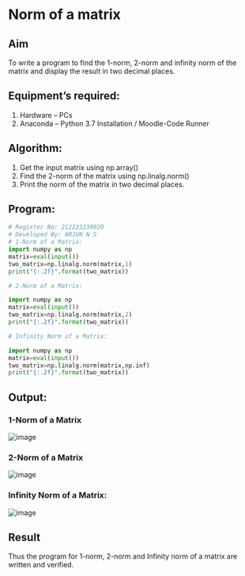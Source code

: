 # Norm of a matrix
## Aim
To write a program to find the 1-norm, 2-norm and infinity norm of the matrix and display the result in two decimal places.
## Equipment’s required:
1.	Hardware – PCs
2.	Anaconda – Python 3.7 Installation / Moodle-Code Runner
## Algorithm:
1. Get the input matrix using np.array()   
2. Find the 2-norm of the matrix using np.linalg.norm()
3. Print the norm of the matrix in two decimal places.
## Program:
```Python
# Register No: 212223230020
# Developed By: ARJUN N S
# 1-Norm of a Matrix:
import numpy as np
matrix=eval(input())
two_matrix=np.linalg.norm(matrix,1)
print("{:.2f}".format(two_matrix))

# 2-Norm of a Matrix:

import numpy as np
matrix=eval(input())
two_matrix=np.linalg.norm(matrix,2)
print("{:.2f}".format(two_matrix))

# Infinity Norm of a Matrix:

import numpy as np
matrix=eval(input())
two_matrix=np.linalg.norm(matrix,np.inf)
print("{:.2f}".format(two_matrix))
```
## Output:
### 1-Norm of a Matrix
![image](https://github.com/NSArjun/Norm-of-a-matrix/assets/148233801/4d670d27-aed6-4dea-8122-251c7e37e7ef)


### 2-Norm of a Matrix
![image](https://github.com/NSArjun/Norm-of-a-matrix/assets/148233801/0efde007-00c7-419a-b0de-4e09473df728)



### Infinity Norm of a Matrix:

![image](https://github.com/NSArjun/Norm-of-a-matrix/assets/148233801/b842df42-824e-40c4-8e4c-8c429ca5e644)



## Result
Thus the program for 1-norm, 2-norm and Infinity norm of a matrix are written and verified.
